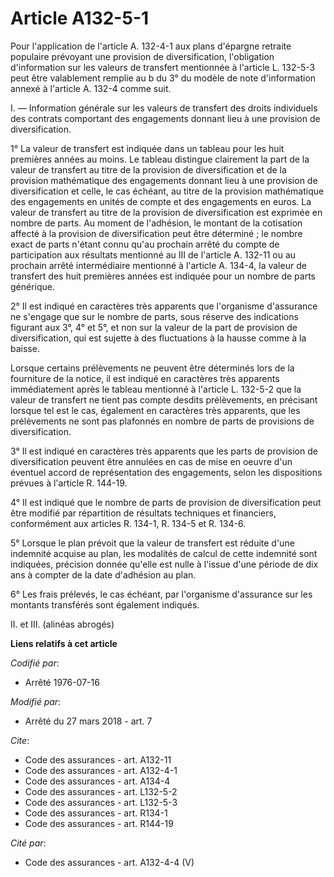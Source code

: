 # Article A132-5-1

Pour l'application de l'article A. 132-4-1 aux plans d'épargne retraite populaire prévoyant une provision de diversification,
l'obligation d'information sur les valeurs de transfert mentionnée à l'article L. 132-5-3 peut être valablement remplie au b
du 3° du modèle de note d'information annexé à l'article A. 132-4 comme suit.

I. ― Information générale sur les valeurs de transfert des droits individuels des contrats comportant des engagements donnant
lieu à une provision de diversification.

1° La valeur de transfert est indiquée dans un tableau pour les huit premières années au moins. Le tableau distingue
clairement la part de la valeur de transfert au titre de la provision de diversification et de la provision mathématique des
engagements donnant lieu à une provision de diversification et celle, le cas échéant, au titre de la provision mathématique
des engagements en unités de compte et des engagements en euros. La valeur de transfert au titre de la provision de
diversification est exprimée en nombre de parts. Au moment de l'adhésion, le montant de la cotisation affecté à la provision
de diversification peut être déterminé ; le nombre exact de parts n'étant connu qu'au prochain arrêté du compte de
participation aux résultats mentionné au III de l'article A. 132-11 ou au prochain arrêté intermédiaire mentionné à l'article
A. 134-4, la valeur de transfert des huit premières années est indiquée pour un nombre de parts générique.

2° Il est indiqué en caractères très apparents que l'organisme d'assurance ne s'engage que sur le nombre de parts, sous
réserve des indications figurant aux 3°, 4° et 5°, et non sur la valeur de la part de provision de diversification, qui est
sujette à des fluctuations à la hausse comme à la baisse.

Lorsque certains prélèvements ne peuvent être déterminés lors de la fourniture de la notice, il est indiqué en caractères
très apparents immédiatement après le tableau mentionné à l'article L. 132-5-2 que la valeur de transfert ne tient pas compte
desdits prélèvements, en précisant lorsque tel est le cas, également en caractères très apparents, que les prélèvements ne
sont pas plafonnés en nombre de parts de provisions de diversification.

3° Il est indiqué en caractères très apparents que les parts de provision de diversification peuvent être annulées en cas de
mise en oeuvre d'un éventuel accord de représentation des engagements, selon les dispositions prévues à l'article R. 144-19.

4° Il est indiqué que le nombre de parts de provision de diversification peut être modifié par répartition de résultats
techniques et financiers, conformément aux articles R. 134-1, R. 134-5 et R. 134-6.

5° Lorsque le plan prévoit que la valeur de transfert est réduite d'une indemnité acquise au plan, les modalités de calcul de
cette indemnité sont indiquées, précision donnée qu'elle est nulle à l'issue d'une période de dix ans à compter de la date
d'adhésion au plan.

6° Les frais prélevés, le cas échéant, par l'organisme d'assurance sur les montants transférés sont également indiqués.

II. et III. (alinéas abrogés)

**Liens relatifs à cet article**

_Codifié par_:

  - Arrêté 1976-07-16

_Modifié par_:

  - Arrêté du 27 mars 2018 - art. 7

_Cite_:

  - Code des assurances - art. A132-11
  - Code des assurances - art. A132-4-1
  - Code des assurances - art. A134-4
  - Code des assurances - art. L132-5-2
  - Code des assurances - art. L132-5-3
  - Code des assurances - art. R134-1
  - Code des assurances - art. R144-19

_Cité par_:

  - Code des assurances - art. A132-4-4 (V)
